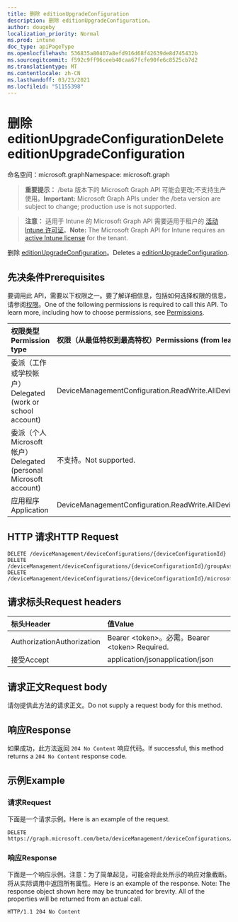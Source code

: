 ```yaml
---
title: 删除 editionUpgradeConfiguration
description: 删除 editionUpgradeConfiguration。
author: dougeby
localization_priority: Normal
ms.prod: intune
doc_type: apiPageType
ms.openlocfilehash: 536835a80407a8efd916d68f42639de8d745432b
ms.sourcegitcommit: f592c9ff96ceeb40caa67fcfe90fe6c8525cb7d2
ms.translationtype: MT
ms.contentlocale: zh-CN
ms.lasthandoff: 03/23/2021
ms.locfileid: "51155398"
---
```

# <a name="delete-editionupgradeconfiguration"></a><span data-ttu-id="a7698-103">删除 editionUpgradeConfiguration</span><span class="sxs-lookup"><span data-stu-id="a7698-103">Delete editionUpgradeConfiguration</span></span>

<span data-ttu-id="a7698-104">命名空间：microsoft.graph</span><span class="sxs-lookup"><span data-stu-id="a7698-104">Namespace: microsoft.graph</span></span>

> <span data-ttu-id="a7698-105">**重要提示：** /beta 版本下的 Microsoft Graph API 可能会更改;不支持生产使用。</span><span class="sxs-lookup"><span data-stu-id="a7698-105">**Important:** Microsoft Graph APIs under the /beta version are subject to change; production use is not supported.</span></span>

> <span data-ttu-id="a7698-106">**注意：** 适用于 Intune 的 Microsoft Graph API 需要适用于租户的 [活动 Intune 许可证](https://go.microsoft.com/fwlink/?linkid=839381)。</span><span class="sxs-lookup"><span data-stu-id="a7698-106">**Note:** The Microsoft Graph API for Intune requires an [active Intune license](https://go.microsoft.com/fwlink/?linkid=839381) for the tenant.</span></span>

<span data-ttu-id="a7698-107">删除 [editionUpgradeConfiguration](../resources/intune-deviceconfig-editionupgradeconfiguration.md)。</span><span class="sxs-lookup"><span data-stu-id="a7698-107">Deletes a [editionUpgradeConfiguration](../resources/intune-deviceconfig-editionupgradeconfiguration.md).</span></span>

## <a name="prerequisites"></a><span data-ttu-id="a7698-108">先决条件</span><span class="sxs-lookup"><span data-stu-id="a7698-108">Prerequisites</span></span>
<span data-ttu-id="a7698-p101">要调用此 API，需要以下权限之一。要了解详细信息，包括如何选择权限的信息，请参阅[权限](/graph/permissions-reference)。</span><span class="sxs-lookup"><span data-stu-id="a7698-p101">One of the following permissions is required to call this API. To learn more, including how to choose permissions, see [Permissions](/graph/permissions-reference).</span></span>

|<span data-ttu-id="a7698-111">权限类型</span><span class="sxs-lookup"><span data-stu-id="a7698-111">Permission type</span></span>|<span data-ttu-id="a7698-112">权限（从最低特权到最高特权）</span><span class="sxs-lookup"><span data-stu-id="a7698-112">Permissions (from least to most privileged)</span></span>|
|:---|:---|
|<span data-ttu-id="a7698-113">委派（工作或学校帐户）</span><span class="sxs-lookup"><span data-stu-id="a7698-113">Delegated (work or school account)</span></span>|<span data-ttu-id="a7698-114">DeviceManagementConfiguration.ReadWrite.All</span><span class="sxs-lookup"><span data-stu-id="a7698-114">DeviceManagementConfiguration.ReadWrite.All</span></span>|
|<span data-ttu-id="a7698-115">委派（个人 Microsoft 帐户）</span><span class="sxs-lookup"><span data-stu-id="a7698-115">Delegated (personal Microsoft account)</span></span>|<span data-ttu-id="a7698-116">不支持。</span><span class="sxs-lookup"><span data-stu-id="a7698-116">Not supported.</span></span>|
|<span data-ttu-id="a7698-117">应用程序</span><span class="sxs-lookup"><span data-stu-id="a7698-117">Application</span></span>|<span data-ttu-id="a7698-118">DeviceManagementConfiguration.ReadWrite.All</span><span class="sxs-lookup"><span data-stu-id="a7698-118">DeviceManagementConfiguration.ReadWrite.All</span></span>|

## <a name="http-request"></a><span data-ttu-id="a7698-119">HTTP 请求</span><span class="sxs-lookup"><span data-stu-id="a7698-119">HTTP Request</span></span>
<!-- {
  "blockType": "ignored"
}
-->
``` http
DELETE /deviceManagement/deviceConfigurations/{deviceConfigurationId}
DELETE /deviceManagement/deviceConfigurations/{deviceConfigurationId}/groupAssignments/{deviceConfigurationGroupAssignmentId}/deviceConfiguration
DELETE /deviceManagement/deviceConfigurations/{deviceConfigurationId}/microsoft.graph.windowsDomainJoinConfiguration/networkAccessConfigurations/{deviceConfigurationId}
```

## <a name="request-headers"></a><span data-ttu-id="a7698-120">请求标头</span><span class="sxs-lookup"><span data-stu-id="a7698-120">Request headers</span></span>
|<span data-ttu-id="a7698-121">标头</span><span class="sxs-lookup"><span data-stu-id="a7698-121">Header</span></span>|<span data-ttu-id="a7698-122">值</span><span class="sxs-lookup"><span data-stu-id="a7698-122">Value</span></span>|
|:---|:---|
|<span data-ttu-id="a7698-123">Authorization</span><span class="sxs-lookup"><span data-stu-id="a7698-123">Authorization</span></span>|<span data-ttu-id="a7698-124">Bearer &lt;token&gt;。必需。</span><span class="sxs-lookup"><span data-stu-id="a7698-124">Bearer &lt;token&gt; Required.</span></span>|
|<span data-ttu-id="a7698-125">接受</span><span class="sxs-lookup"><span data-stu-id="a7698-125">Accept</span></span>|<span data-ttu-id="a7698-126">application/json</span><span class="sxs-lookup"><span data-stu-id="a7698-126">application/json</span></span>|

## <a name="request-body"></a><span data-ttu-id="a7698-127">请求正文</span><span class="sxs-lookup"><span data-stu-id="a7698-127">Request body</span></span>
<span data-ttu-id="a7698-128">请勿提供此方法的请求正文。</span><span class="sxs-lookup"><span data-stu-id="a7698-128">Do not supply a request body for this method.</span></span>

## <a name="response"></a><span data-ttu-id="a7698-129">响应</span><span class="sxs-lookup"><span data-stu-id="a7698-129">Response</span></span>
<span data-ttu-id="a7698-130">如果成功，此方法返回 `204 No Content` 响应代码。</span><span class="sxs-lookup"><span data-stu-id="a7698-130">If successful, this method returns a `204 No Content` response code.</span></span>

## <a name="example"></a><span data-ttu-id="a7698-131">示例</span><span class="sxs-lookup"><span data-stu-id="a7698-131">Example</span></span>

### <a name="request"></a><span data-ttu-id="a7698-132">请求</span><span class="sxs-lookup"><span data-stu-id="a7698-132">Request</span></span>
<span data-ttu-id="a7698-133">下面是一个请求示例。</span><span class="sxs-lookup"><span data-stu-id="a7698-133">Here is an example of the request.</span></span>
``` http
DELETE https://graph.microsoft.com/beta/deviceManagement/deviceConfigurations/{deviceConfigurationId}
```

### <a name="response"></a><span data-ttu-id="a7698-134">响应</span><span class="sxs-lookup"><span data-stu-id="a7698-134">Response</span></span>
<span data-ttu-id="a7698-p102">下面是一个响应示例。注意：为了简单起见，可能会将此处所示的响应对象截断。将从实际调用中返回所有属性。</span><span class="sxs-lookup"><span data-stu-id="a7698-p102">Here is an example of the response. Note: The response object shown here may be truncated for brevity. All of the properties will be returned from an actual call.</span></span>
``` http
HTTP/1.1 204 No Content
```




